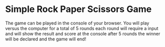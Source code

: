 # Simple Rock Paper Scissors Game

The game can be played in the console of your browser.
You will play versus the computer for a total of 5 rounds
each round will require a input and will show the result and score at the console
after 5 rounds the winner will be declared and the game will end!